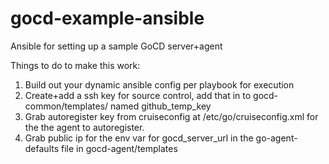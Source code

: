 # gocd-example-ansible
Ansible for setting up a sample GoCD server+agent

Things to do to make this work:
1) Build out your dynamic ansible config per playbook for execution
2) Create+add a ssh key for source control, add that in to gocd-common/templates/ named github_temp_key
3) Grab autoregister key from cruiseconfig at /etc/go/cruiseconfig.xml for the the agent to autoregister.
4) Grab public ip for the env var for gocd_server_url in the go-agent-defaults file in gocd-agent/templates